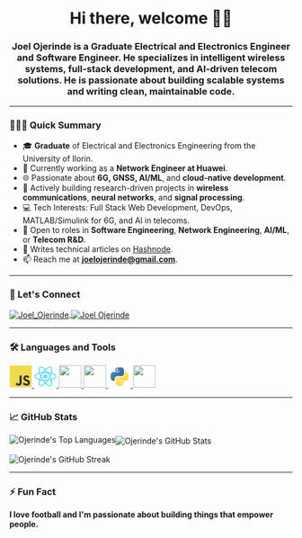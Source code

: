 <h1 align="center">Hi there, welcome 👋🏾</h1>

<h3 align="center">Joel Ojerinde is a Graduate Electrical and Electronics Engineer and Software Engineer. He specializes in intelligent wireless systems, full-stack development, and AI-driven telecom solutions. He is passionate about building scalable systems and writing clean, maintainable code.</h3>

<!-- Optional Badges
<a href="https://www.udacity.com/course/full-stack-web-developer-nanodegree--nd0044">![udacity](https://user-images.githubusercontent.com/70530526/184998992-6c1d8bd1-708c-43de-895a-dbfaa2758e3b.png)</a> 
<a href="https://altschoolafrica.com/schools/engineering">![altschool](https://user-images.githubusercontent.com/70530526/184998938-84280644-3dfa-4dac-87a4-cfb7fb490a83.png)</a>
-->

---

### 👨🏾‍💻 Quick Summary

- 🎓 **Graduate** of Electrical and Electronics Engineering from the University of Ilorin.
- 🔭 Currently working as a **Network Engineer at Huawei**.
- 🌐 Passionate about **6G, GNSS, AI/ML**, and **cloud-native development**.
- 🧠 Actively building research-driven projects in **wireless communications**, **neural networks**, and **signal processing**.
- 💻 Tech Interests: Full Stack Web Development, DevOps, MATLAB/Simulink for 6G, and AI in telecoms.
- 💼 Open to roles in **Software Engineering**, **Network Engineering**, **AI/ML**, or **Telecom R&D**.
- 📝 Writes technical articles on <a href="https://jor-el.hashnode.dev/">Hashnode</a>.
- 📫 Reach me at **joelojerinde@gmail.com**.

---

### 📌 Let's Connect

<p align="left">
  <a href="https://twitter.com/Joel_Ojerinde" target="blank">
    <img align="center" src="https://raw.githubusercontent.com/rahuldkjain/github-profile-readme-generator/master/src/images/icons/Social/twitter.svg" alt="Joel_Ojerinde" height="30" width="40" />
  </a>
  <a href="https://www.linkedin.com/in/ojerinde" target="blank">
    <img align="center" src="https://raw.githubusercontent.com/rahuldkjain/github-profile-readme-generator/master/src/images/icons/Social/linked-in-alt.svg" alt="Joel Ojerinde" height="30" width="40" />
  </a>
</p>

---

### 🛠️ Languages and Tools

<p align="left">
  <a href="https://developer.mozilla.org/en-US/docs/Web/JavaScript" target="_blank">
    <img src="https://raw.githubusercontent.com/devicons/devicon/master/icons/javascript/javascript-original.svg" width="40" height="40" />
  </a>
  <a href="https://reactjs.org" target="_blank">
    <img src="https://raw.githubusercontent.com/devicons/devicon/master/icons/react/react-original.svg" width="40" height="40" />
  </a>
  <a href="https://vuejs.org" target="_blank">
    <img src="https://cdn3.iconfinder.com/data/icons/logos-and-brands-adobe/512/367_Vuejs-512.png" width="40" height="40" />
  </a>
  <a href="https://nextjs.org" target="_blank">
    <img src="https://images.ctfassets.net/23aumh6u8s0i/c04wENP3FnbevwdWzrePs/1e2739fa6d0aa5192cf89599e009da4e/nextjs" width="40" height="40" />
  </a>
  <a href="https://www.python.org" target="_blank">
    <img src="https://raw.githubusercontent.com/devicons/devicon/master/icons/python/python-original.svg" width="40" height="40" />
  </a>
  <a href="https://sass-lang.com/" target="_blank">
    <img src="https://sass-lang.com/assets/img/logos/logo-b6e1ef6e.svg" width="40" height="40" />
  </a>
</p>

---

### 📈 GitHub Stats

<p>
  <img align="left" src="https://github-readme-stats.vercel.app/api/top-langs?username=Ojerinde&show_icons=true&locale=en&layout=compact" alt="Ojerinde's Top Languages" />
</p>

<p>
  <img align="center" src="https://github-readme-stats.vercel.app/api?username=Ojerinde&show_icons=true&locale=en" alt="Ojerinde's GitHub Stats" />
</p>

<p>
  <img align="center" src="https://github-readme-streak-stats.herokuapp.com/?user=Ojerinde&" alt="Ojerinde's GitHub Streak" />
</p>

---

### ⚡ Fun Fact
**I love football and I'm passionate about building things that empower people.**

